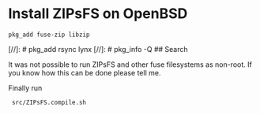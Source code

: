 # Install ZIPsFS on OpenBSD

    pkg_add fuse-zip libzip

[//]: # pkg_add  rsync lynx
[//]: # pkg_info -Q    ## Search



It was not possible to run ZIPsFS and other fuse filesystems  as non-root.
If you know how this can be done please tell me.


Finally run

     src/ZIPsFS.compile.sh
